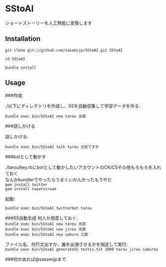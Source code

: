 # SStoAI

ショートストーリーを人工無能に変換します

## Installation

`git clone git://github.com/sasamijp/SStoAI.git SStoAI`

`cd SStoAI`

`bundle install`


## Usage

###作成

./以下にディレクトリを作成し、SSを自動収集して学習データを作る:  

`bundle exec bin/SStoAI new tarou 太郎`


###話しかける

話しかける:

`bundle exec bin/SStoAI talk tarou 元気ですか`

###botとして動かす

./tarou/key.rbにbotとして動かしたいアカウントのCK/CSその他もろもろを入れておく  
なんかbundlerでやったらうまくいかんかったもうやだ  
`gem install twitter`  
`gem install tweetstream`

起動:  

`bundle exec bin/SStoAI twitterbot tarou`

###SS自動生成
何人か用意しておく:  
`bundle exec bin/SStoAI new tarou 太郎`  
`bundle exec bin/SStoAI new jirou 次郎`  
`bundle exec bin/SStoAI new saburo 三郎`  

ファイル名、何行文出すか、誰を出演させるかを指定して実行:  
`bundle exec bin/SStoAI generateSS testss.txt 1000 tarou jirou saburou`
  
###何かあれば@sasamijpまで
